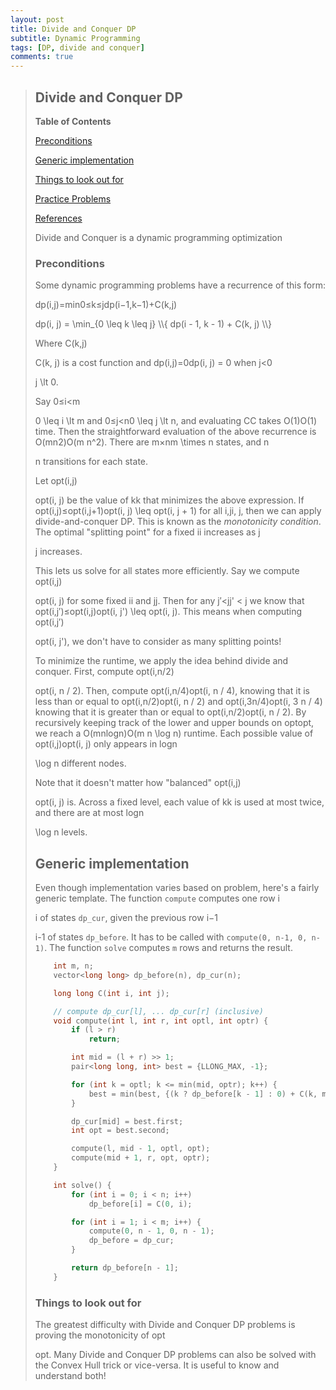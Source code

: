 ```yaml
---
layout: post
title: Divide and Conquer DP
subtitle: Dynamic Programming
tags: [DP, divide and conquer]
comments: true
---
```


> ## Divide and Conquer DP
>
> **Table of Contents**
>
> [Preconditions](https://cp-algorithms.com/dynamic_programming/divide-and-conquer-dp.html#toc-tgt-0)
>
> [Generic implementation](https://cp-algorithms.com/dynamic_programming/divide-and-conquer-dp.html#toc-tgt-1)
>
> [Things to look out for](https://cp-algorithms.com/dynamic_programming/divide-and-conquer-dp.html#toc-tgt-2)
>
> [Practice Problems](https://cp-algorithms.com/dynamic_programming/divide-and-conquer-dp.html#toc-tgt-3)
>
> [References](https://cp-algorithms.com/dynamic_programming/divide-and-conquer-dp.html#toc-tgt-4)
>
> Divide and Conquer is a dynamic programming optimization
>
> ### Preconditions
>
> Some dynamic programming problems have a recurrence of this form:
>
> dp(i,j)\=min0≤k≤jdp(i−1,k−1)+C(k,j)
>
> dp(i, j) = \\min\_{0 \\leq k \\leq j} \\\\{ dp(i - 1, k - 1) + C(k, j) \\\\}
>
> Where C(k,j)
>
> C(k, j) is a cost function and dp(i,j)\=0dp(i, j) = 0 when j<0
>
> j \\lt 0.
>
> Say 0≤i<m
>
> 0 \\leq i \\lt m and 0≤j<n0 \\leq j \\lt n, and evaluating CC takes O(1)O(1) time. Then the straightforward evaluation of the above recurrence is O(mn2)O(m n^2). There are m×nm \\times n states, and n
>
> n transitions for each state.
>
> Let opt(i,j)
>
> opt(i, j) be the value of kk that minimizes the above expression. If opt(i,j)≤opt(i,j+1)opt(i, j) \\leq opt(i, j + 1) for all i,ji, j, then we can apply divide-and-conquer DP. This is known as the _monotonicity condition_. The optimal "splitting point" for a fixed ii increases as j
>
> j increases.
>
> This lets us solve for all states more efficiently. Say we compute opt(i,j)
>
> opt(i, j) for some fixed ii and jj. Then for any j′<jj' < j we know that opt(i,j′)≤opt(i,j)opt(i, j') \\leq opt(i, j). This means when computing opt(i,j′)
>
> opt(i, j'), we don't have to consider as many splitting points!
>
> To minimize the runtime, we apply the idea behind divide and conquer. First, compute opt(i,n/2)
>
> opt(i, n / 2). Then, compute opt(i,n/4)opt(i, n / 4), knowing that it is less than or equal to opt(i,n/2)opt(i, n / 2) and opt(i,3n/4)opt(i, 3 n / 4) knowing that it is greater than or equal to opt(i,n/2)opt(i, n / 2). By recursively keeping track of the lower and upper bounds on optopt, we reach a O(mnlogn)O(m n \\log n) runtime. Each possible value of opt(i,j)opt(i, j) only appears in logn
>
> \\log n different nodes.
>
> Note that it doesn't matter how "balanced" opt(i,j)
>
> opt(i, j) is. Across a fixed level, each value of kk is used at most twice, and there are at most logn
>
> \\log n levels.
>
> ## Generic implementation
>
> Even though implementation varies based on problem, here's a fairly generic template. The function `compute` computes one row i
>
> i of states `dp_cur`, given the previous row i−1
>
> i-1 of states `dp_before`. It has to be called with `compute(0, n-1, 0, n-1)`. The function `solve` computes `m` rows and returns the result.
>
> ```C++
>     int m, n;
>     vector<long long> dp_before(n), dp_cur(n);
>
>     long long C(int i, int j);
>
>     // compute dp_cur[l], ... dp_cur[r] (inclusive)
>     void compute(int l, int r, int optl, int optr) {
>         if (l > r)
>             return;
>
>         int mid = (l + r) >> 1;
>         pair<long long, int> best = {LLONG_MAX, -1};
>
>         for (int k = optl; k <= min(mid, optr); k++) {
>             best = min(best, {(k ? dp_before[k - 1] : 0) + C(k, mid), k});
>         }
>
>         dp_cur[mid] = best.first;
>         int opt = best.second;
>
>         compute(l, mid - 1, optl, opt);
>         compute(mid + 1, r, opt, optr);
>     }
>
>     int solve() {
>         for (int i = 0; i < n; i++)
>             dp_before[i] = C(0, i);
>
>         for (int i = 1; i < m; i++) {
>             compute(0, n - 1, 0, n - 1);
>             dp_before = dp_cur;
>         }
>
>         return dp_before[n - 1];
>     }
> ```
>
> ### Things to look out for
>
> The greatest difficulty with Divide and Conquer DP problems is proving the monotonicity of opt
>
> opt. Many Divide and Conquer DP problems can also be solved with the Convex Hull trick or vice-versa. It is useful to know and understand both!
